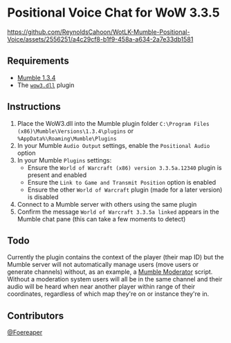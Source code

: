 # Positional Voice Chat for WoW 3.3.5


https://github.com/ReynoldsCahoon/WotLK-Mumble-Positional-Voice/assets/2556251/a4c29cf8-b1f9-458a-a634-2a7e33db1581


## Requirements
- [Mumble 1.3.4](https://github.com/mumble-voip/mumble/releases/tag/1.3.4)
- The [`wow3.dll`](https://github.com/ReynoldsCahoon/WotLK-Mumble-Positional-Voice/releases) plugin

## Instructions
1. Place the WoW3.dll into the Mumble plugin folder `C:\Program Files (x86)\Mumble\Versions\1.3.4\plugins` or `%AppData%\Roaming\Mumble\Plugins`
2. In your Mumble `Audio Output` settings, enable the `Positional Audio` option
3. In your Mumble `Plugins` settings:
    - Ensure the `World of Warcraft (x86) version 3.3.5a.12340` plugin is present and enabled
    - Ensure the `Link to Game and Transmit Position` option is enabled
    - Ensure the other `World of Warcraft` plugin (made for a later version) is disabled
4. Connect to a Mumble server with others using the same plugin
5. Confirm the message `World of Warcraft 3.3.5a linked` appears in the Mumble chat pane (this can take a few moments to detect)

## Todo
Currently the plugin contains the context of the player (their map ID) but the Mumble server will not automatically manage users (move users or generate channels) without, as an example, a [Mumble Moderator](https://github.com/mumble-voip/mumo/tree/master) script. Without a moderation system users will all be in the same channel and their audio will be heard when near another player within range of their coordinates, regardless of which map they're on or instance they're in.

## Contributors
[@Foereaper](https://github.com/Foereaper)

